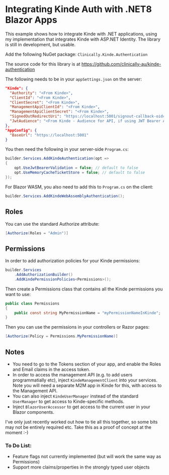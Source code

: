 # Integrating Kinde Auth with .NET8 Blazor Apps

This example shows how to integrate Kinde with .NET applications, using my implementation that integrates Kinde with ASP.NET Identity. The library is still in development, but usable.

Add the following NuGet package:
```Clinically.Kinde.Authentication```

The source code for this library is at https://github.com/clinically-au/kinde-authentication

The following needs to be in your ```appSettings.json``` on the server:

```json
"Kinde": {
  "Authority": "<From Kinde>",
  "ClientId": "<From Kinde>",
  "ClientSecret": "<From Kinde>",
  "ManagementApiClientId": "<From Kinde>",
  "ManagementApiClientSecret": "<From Kinde>",
  "SignedOutRedirectUri": "https://localhost:5001/signout-callback-oidc",
  "JwtAudience": "<From Kinde - Audience for API, if using JWT Bearer Auth in addition to Identity>",
},
"AppConfig": {
  "BaseUrl": "https://localhost:5001"
}
```

You then need the following in your server-side ```Program.cs```:

```csharp 
builder.Services.AddKindeAuthentication(opt =>
{
    opt.UseJwtBearerValidation = false; // default to false
    opt.UseMemoryCacheTicketStore = false; // default to false
}); 
```

For Blazor WASM, you also need to add this to ```Program.cs``` on the client:

```csharp
builder.Services.AddKindeWebAssemblyAuthentication();
```

## Roles

You can use the standard Authorize attribute:

```csharp
[Authorize(Roles = "Admin")]
```

## Permissions

In order to add authorization policies for your Kinde permissions:

```csharp
builder.Services
    .AddAuthorizationBuilder()
    .AddKindePermissionPolicies<Permissions>();
``` 

Then create a Permissions class that contains all the Kinde permissions you want to use:

```csharp
public class Permissions
{
    public const string MyPermissionName = "myPermissionNameInKinde";
}
```

Then you can use the permissions in your controllers or Razor pages:

```csharp
[Authorize(Policy = Permissions.MyPermissionName)]
```

## Notes

- You need to go to the Tokens section of your app, and enable the Roles and Email claims in the access token.
- In order to access the management API (e.g. to add users programmatially etc), inject ```KindeManagementClient``` into
  your services. Note you will need a separate M2M app in Kinde for this, with access to the Management API.
- You can also inject ```KindeUserManager``` instead of the standard ```UserManager``` to get access to Kinde-specific
  methods.
- Inject ```BlazorUserAccessor``` to get access to the current user in your Blazor components.

I've only just recently worked out how to tie all this together, so some bits may not be entirely required etc. Take
this as a proof of concept at the moment :-)

### To Do List:

- Feature flags not currently implemented (but will work the same way as Permissions)
- Support more claims/properties in the strongly typed user objects